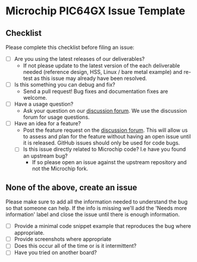 # Microchip PIC64GX Issue Template

[discussion-forum]: https://github.com/pic64gx/pic64gx-documentation/discussions

## Checklist

Please complete this checklist before filing an issue:
- [ ] Are you using the latest releases of our deliverables?
  - If not please update to the latest version of the each deliverable needed (reference design, HSS, Linux / bare metal example) and re-test as this issue may already have been resolved.
- [ ] Is this something you can debug and fix?
  - Send a pull request! Bug fixes and documentation fixes are welcome.
- [ ] Have a usage question?
  - Ask your question on our [discussion forum](discussion-forum). We use the discussion forum for usage questions.
- [ ] Have an idea for a feature?
  - Post the feature request on the [discussion forum](discussion-forum). This will allow us to assess and plan for the feature without having an open issue until it is released. GitHub issues should only be used for code bugs.
  - [ ] Is this issue directly related to Microchip code? I.e have you found an upstream bug?
    - If so please open an issue against the upstream repository and not the Microchip fork.


## None of the above, create an issue

Please make sure to add all the information needed to understand the bug so that someone can help. If the info is missing we'll add the 'Needs more information' label and close the issue until there is enough information.

- [ ] Provide a minimal code snippet example that reproduces the bug where appropriate.
- [ ] Provide screenshots where appropriate
- [ ] Does this occur all of the time or is it intermittent?
- [ ] Have you tried on another board?
